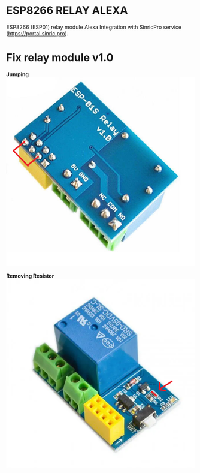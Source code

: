 # ESP8266 RELAY ALEXA
ESP8266 (ESP01) relay module Alexa Integration with SinricPro service (https://portal.sinric.pro).

# Fix relay module v1.0

**Jumping**
![FIX 1](https://github.com/douglascarlini/esp01-relay-sinricpro/blob/main/esp01-relay-fix1.png?raw=true)

**Removing Resistor**
![FIX 2](https://github.com/douglascarlini/esp01-relay-sinricpro/blob/main/esp01-relay-fix2.png?raw=true)
